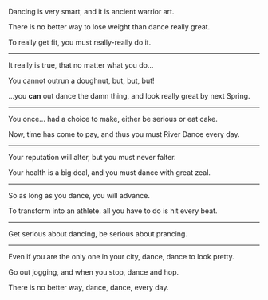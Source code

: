 Dancing is very smart,
and it is ancient warrior art.

There is no better way to lose weight
than dance really great.

To really get fit,
you must really-really do it.

---

It really is true,
that no matter what you do...

You cannot outrun a doughnut,
but, but, but!

...you __can__ out dance the damn thing,
and look really great by next Spring.

---

You once... had a choice to make,
either be serious or eat cake.

Now, time has come to pay,
and thus you must River Dance every day.

---

Your reputation will alter,
but you must never falter.

Your health is a big deal,
and you must dance with great zeal.

---

So as long as you dance,
you will advance.

To transform into an athlete.
all you have to do is hit every beat.

---

Get serious about dancing,
be serious about prancing.

---

Even if you are the only one in your city,
dance, dance to look pretty.

Go out jogging, and when you stop,
dance and hop.

There is no better way,
dance, dance, every day.
